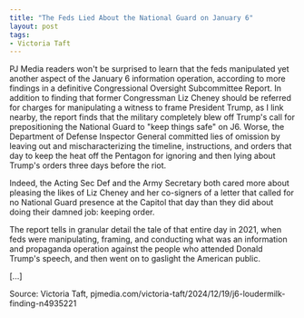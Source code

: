 ```yaml
---
title: "The Feds Lied About the National Guard on January 6"
layout: post
tags:
- Victoria Taft
---
```


PJ Media readers won't be surprised to learn that the feds manipulated yet another aspect of the January 6 information operation, according to more findings in a definitive Congressional Oversight Subcommittee Report. In addition to finding that former Congressman Liz Cheney should be referred for charges for manipulating a witness to frame President Trump, as I link nearby, the report finds that the military completely blew off Trump's call for prepositioning the National Guard to "keep things safe" on J6. Worse, the Department of Defense Inspector General committed lies of omission by leaving out and mischaracterizing the timeline, instructions, and orders that day to keep the heat off the Pentagon for ignoring and then lying about Trump's orders three days before the riot. 

Indeed, the Acting Sec Def and the Army Secretary both cared more about pleasing the likes of Liz Cheney and her co-signers of a letter that called for no National Guard presence at the Capitol that day than they did about doing their damned job: keeping order. 

The report tells in granular detail the tale of that entire day in 2021, when feds were manipulating, framing, and conducting what was an information and propaganda operation against the people who attended Donald Trump's speech, and then went on to gaslight the American public.

[...]

Source: Victoria Taft, pjmedia.com/victoria-taft/2024/12/19/j6-loudermilk-finding-n4935221
